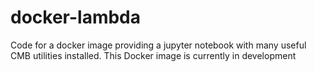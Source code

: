 # docker-lambda

Code for a docker image providing a jupyter notebook with many useful CMB utilities installed. This Docker image is 
currently in development
